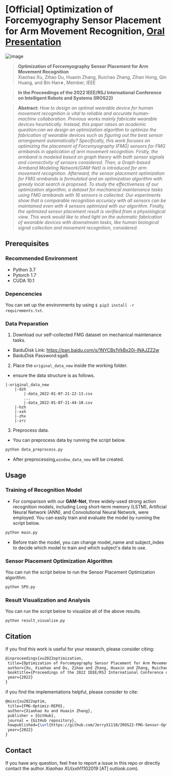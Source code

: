 # [Official] Optimization of Forcemyography Sensor Placement for Arm Movement Recognition, [Oral Presentation]()

![image](https://user-images.githubusercontent.com/65257938/178545143-3e3919b1-9b67-4ed8-8288-dc1c6e4a39e9.png)


>**Optimization of Forcemyography Sensor Placement for Arm Movement Recognition**<br>
>Xiaohao Xu, Zihao Du, Huaxin Zhang, Ruichao Zhang,
Zihan Hong, Qin Huang, and Bin Han∗, Member, IEEE

>**In the Proceedings of the 2022 IEEE/RSJ International Conference on Intelligent Robots and Systems (IROS22)**

>**Abstract:**  *How to design an optimal wearable device for human movement recognition is vital to reliable and accurate human-machine collaboration. Previous works mainly fabricate wearable devices heuristically. Instead, this paper raises an academic question:can we design an optimization algorithm to optimize the fabrication of wearable devices such as figuring out the best sensor arrangement automatically? Specifically, this work focuses on optimizing the placement of Forcemyography (FMG) sensors for FMG armbands in application of arm movement recognition. Firstly, the armband is modeled based on graph theory with both sensor signals and connectivity of sensors considered. Then, a Graph-based Armband Modeling Network(GAM-Net) is introduced for arm movement recognition. Afterward, the sensor placement optimization for FMG armbands is formulated and an optimization algorithm with greedy local search is proposed. To study the effectiveness of our optimization algorithm, a dataset for mechanical maintenance tasks using FMG armbands with 16 sensors is collected. Our experiments show that a comparable recognition accuracy with all sensors can be 
maintained even with 4 sensors optimized with our algorithm. Finally, the optimized sensor placement result is verified from a physiological view. This work would like to shed light on the automatic fabrication of wearable devices with downstream tasks, like human biological signal collection and movement recognition, considered.*

## Prerequisites
### Recommended Environment
* Python 3.7
* Pytorch 1.7
* CUDA 10.1

### Depencencies
You can set up the environments by using `$ pip3 install -r requirements.txt`.

### Data Preparation
1. Download our self-collected FMG dataset on mechanical maintenance tasks.
- BaiduDisk Link: https://pan.baidu.com/s/1NYCBs1VkBx20i-INAJZZ2w 
- BaiduDisk Password:sga8.

2. Place the `original_data_new` inside the working folder.
- ensure the data structure is as follows.
~~~~
|-original_data_new
    |-dzh
        |-data_2022-01-07-21-22-13.csv
        ...
        |-data_2022-01-07-21-44-10.csv
    |-hzh
    |-xxh
    |-zhx
    |-zrc
~~~~

3. Preprocess data.
- You can preprocess data by running the script below.
```python
python data_preprocess.py
```
- After preprocessing,`window_data_new` will be created.

## Usage
### Training of Recognition Model
- For comparison with our **GAM-Net**, three widely-used strong action recognition models, including Long short-term memory (LSTM), Artificial Neural Network (ANN), and Convolutional Neural Network, were employed. You can easily train and evaluate the model by running the script below.
```python
python main.py
```
- Before train the model, you can change model_name and subject_index to decide which model to train and which subject's data to use. 

### Sensor Placement Optimization Algorithm
You can run the script below to run the Sensor Placement Optimization algorithm.
```python
python SPO.py
```

### Result Visualization and Analysis
You can run the script below to visualize all of the above results.
```python
python result_visualize.py
```


## Citation
If you find this work is useful for your research, please consider citing:

 ```latex
@inproceedings{xu2022optimization,
  title={Optimization of Forcemyography Sensor Placement for Arm Movement Recognition},
  author={Xu, Xiaohao and Du, Zihao and Zhang, Huaxin and Zhang, Ruichao and Hong, Zihan and Huang, Qin and Han, bin}, 
  booktitle={Proceedings of the 2022 IEEE/RSJ International Conference on Intelligent Robots and Systems (IROS22)},
  year={2022}
}
```

if you find the implementations helpful, please consider to cite:

 ```latex
@misc{xu2022optim,
  title={FMG-Optimiz-REPO},
  author={Xiaohao Xu and Huaxin Zhang},
  publisher = {GitHub},
  journal = {GitHub repository},
  howpublished={\url{https://github.com/JerryX1110/IROS22-FMG-Sensor-Optimization/}},
  year={2022}
}
```

## Contact
If you have any question, feel free to report a issue in this repo or directly contact the author _Xiaohao XU_(xxh11102019 [AT] outlook.com).
